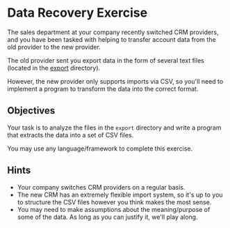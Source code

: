 # Data Recovery Exercise
The sales department at your company recently switched CRM providers, and you
have been tasked with helping to transfer account data from the old provider
to the new provider.

The old provider sent you export data in the form of several text files
(located in the [export](export) directory).

However, the new provider only supports imports via CSV, so you'll need to
    implement a program to transform the data into the correct format.

## Objectives
Your task is to analyze the files in the `export` directory and write a program
that extracts the data into a set of CSV files.

You may use any language/framework to complete this exercise.

## Hints
- Your company switches CRM providers on a regular basis.
- The new CRM has an extremely flexible import system, so it's up to you to
    structure the CSV files however you think makes the most sense.
- You may need to make assumptions about the meaning/purpose of some of the
    data. As long as you can justify it, we'll play along.